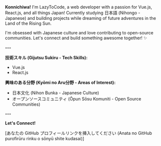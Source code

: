 **Konnichiwa!** I'm LazyToCode, a web developer with a passion for Vue.js, React.js, and all things Japan! Currently studying 日本語 (Nihongo - Japanese) and building projects while dreaming of future adventures in the Land of the Rising Sun.

I'm obsessed with Japanese culture and love contributing to open-source communities. Let's connect and build something awesome together! ✨

**---**

**技術スキル (Gijutsu Sukiru - Tech Skills):**

-   Vue.js
-   React.js

**興味のある分野 (Kyōmi no Aru分野 - Areas of Interest):**

-   日本文化 (Nihon Bunka - Japanese Culture)
-   オープンソースコミュニティ (Ōpun Sōsu Komuniti - Open Source Communities)

**---**

**Let's Connect!**

[あなたの GitHub プロフィールリンクを挿入してください (Anata no GitHub purofirūru rinku o sōnyū shite kudasai)]
